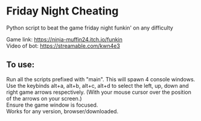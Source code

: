 # Friday Night Cheating
Python script to beat the game friday night funkin' on any difficulty     

Game link: https://ninja-muffin24.itch.io/funkin      
Video of bot: https://streamable.com/kwn4e3      

## To use:    
Run all the scripts prefixed with "main". This will spawn 4 console windows.     
Use the keybinds alt+a, alt+b, alt+c, alt+d to select the left, up, down and right game arrows respectively. (With your mouse cursor over the position of the arrows on your screen.)     
Ensure the game window is focused.      
Works for any version, browser/downloaded.     
